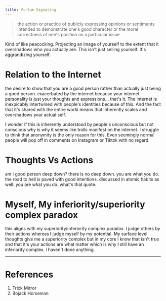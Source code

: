 ```yaml
---
title: Virtue Signaling
---
```

> the action or practice of publicly expressing opinions or sentiments intended to demonstrate one's good character or the moral correctness of one's position on a particular issue

Kind of like peacocking. Projecting an image of yourself to the extent that it overshadows who you actually are. This isn't just selling yourself. It's aggrandizing yourself. 

# Relation to the Internet
the desire to show that you are a good person rather than actually just being a good person. exacerbated by the internet because your internet personality is just your thoughts and expressions... that's it. The internet is inexpicably intertwined with people's identities because of this. And the fact that it's shared with the entire world means that inherently scales and overshadows your actual self. 

I wonder if this is inherently understood by people's unconscious but not conscious why is why it seems like trolls manifest on the internet. I struggle to think that anonymity is the only reason for this. Even seemingly normal people will pop off in comments on Instagram or Tiktok with no regard. 

# Thoughts Vs Actions
am I good person deep down? 
there is no deep down. you are what you do. 
the road to hell is paved with good intentions. 
discussed in atomic habits as well. you are what you do. what's that quote. 

# Myself, My inferiority/superiority complex paradox
this aligns with my superiority/inferiority complex paradox. I judge others by their actions whereas I judge myself by my potential. My surface level thoughts give me a superiority complex but in my core I know that isn't true and that it's your actions are what matter which is why I still have an inferiority complex. I haven't done anything. 

---
# References
1. Trick Mirror
2. Bojack Horseman
